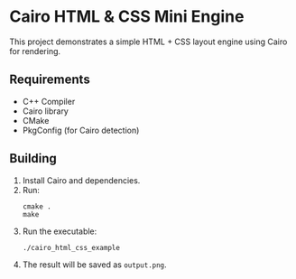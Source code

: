 
# Cairo HTML & CSS Mini Engine

This project demonstrates a simple HTML + CSS layout engine using Cairo for rendering.

## Requirements
- C++ Compiler
- Cairo library
- CMake
- PkgConfig (for Cairo detection)

## Building
1. Install Cairo and dependencies.
2. Run:
   ```
   cmake .
   make
   ```
3. Run the executable:
   ```
   ./cairo_html_css_example
   ```
4. The result will be saved as `output.png`.
